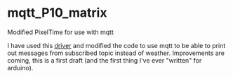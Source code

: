 # mqtt_P10_matrix
Modified PixelTime for use with mqtt

I have used this [driver](https://github.com/2dom/P10_matrix) and modified the code to use mqtt to be able to print out messages from subscribed topic instead of weather. Improvements are coming, this is a first draft (and the first thing I've ever "written" for arduino).

